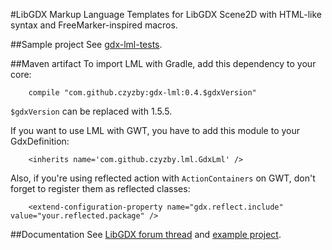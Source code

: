 #LibGDX Markup Language
Templates for LibGDX Scene2D with HTML-like syntax and FreeMarker-inspired macros.

##Sample project
See [gdx-lml-tests](http://github.com/czyzby/gdx-lml-tests).

##Maven artifact
To import LML with Gradle, add this dependency to your core:
```
    compile "com.github.czyzby:gdx-lml:0.4.$gdxVersion"
```
`$gdxVersion` can be replaced with 1.5.5.

If you want to use LML with GWT, you have to add this module to your GdxDefinition:
```
	<inherits name='com.github.czyzby.lml.GdxLml' />
```
Also, if you're using reflected action with `ActionContainers` on GWT, don't forget to register them as reflected classes:
```
	<extend-configuration-property name="gdx.reflect.include" value="your.reflected.package" />
```

##Documentation
See [LibGDX forum thread](http://www.badlogicgames.com/forum/viewtopic.php?f=17&t=18843) and [example project](http://github.com/czyzby/gdx-lml-tests).

